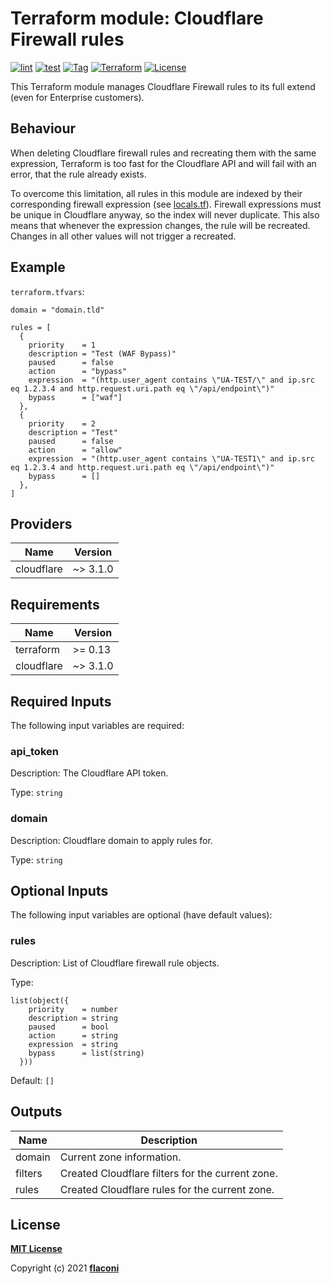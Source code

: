 # Terraform module: Cloudflare Firewall rules

[![lint](https://github.com/flaconi/terraform-cloudflare-firewall/workflows/lint/badge.svg)](https://github.com/flaconi/terraform-cloudflare-firewall/actions?query=workflow%3Alint)
[![test](https://github.com/flaconi/terraform-cloudflare-firewall/workflows/test/badge.svg)](https://github.com/flaconi/terraform-cloudflare-firewall/actions?query=workflow%3Atest)
[![Tag](https://img.shields.io/github/tag/flaconi/terraform-cloudflare-firewall.svg)](https://github.com/flaconi/terraform-cloudflare-firewall/releases)
[![Terraform](https://img.shields.io/badge/Terraform--registry-cloudflare--firewall-brightgreen.svg)](https://registry.terraform.io/modules/flaconi/firewall/cloudflare/)
[![License](https://img.shields.io/badge/license-MIT-blue.svg)](https://opensource.org/licenses/MIT)

This Terraform module manages Cloudflare Firewall rules to its full extend (even for Enterprise customers).


## Behaviour

When deleting Cloudflare firewall rules and recreating them with the same expression, Terraform is too fast for the Cloudflare API and will fail with an error, that the rule already exists.

To overcome this limitation, all rules in this module are indexed by their corresponding firewall expression (see [locals.tf](locals.tf)). Firewall expressions must be unique in Cloudflare anyway, so the index will never duplicate.
This also means that whenever the expression changes, the rule will be recreated. Changes in all other values will not trigger a recreated.


## Example

`terraform.tfvars`:
```hcl
domain = "domain.tld"

rules = [
  {
    priority    = 1
    description = "Test (WAF Bypass)"
    paused      = false
    action      = "bypass"
    expression  = "(http.user_agent contains \"UA-TEST/\" and ip.src eq 1.2.3.4 and http.request.uri.path eq \"/api/endpoint\")"
    bypass      = ["waf"]
  },
  {
    priority    = 2
    description = "Test"
    paused      = false
    action      = "allow"
    expression  = "(http.user_agent contains \"UA-TEST1\" and ip.src eq 1.2.3.4 and http.request.uri.path eq \"/api/endpoint\")"
    bypass      = []
  },
]
```
<!-- TFDOCS_HEADER_START -->


<!-- TFDOCS_HEADER_END -->

<!-- TFDOCS_PROVIDER_START -->
## Providers

| Name | Version |
|------|---------|
| cloudflare | ~> 3.1.0 |

<!-- TFDOCS_PROVIDER_END -->

<!-- TFDOCS_REQUIREMENTS_START -->
## Requirements

| Name | Version |
|------|---------|
| terraform | >= 0.13 |
| cloudflare | ~> 3.1.0 |

<!-- TFDOCS_REQUIREMENTS_END -->

<!-- TFDOCS_INPUTS_START -->
## Required Inputs

The following input variables are required:

### api\_token

Description: The Cloudflare API token.

Type: `string`

### domain

Description: Cloudflare domain to apply rules for.

Type: `string`

## Optional Inputs

The following input variables are optional (have default values):

### rules

Description: List of Cloudflare firewall rule objects.

Type:

```hcl
list(object({
    priority    = number
    description = string
    paused      = bool
    action      = string
    expression  = string
    bypass      = list(string)
  }))
```

Default: `[]`

<!-- TFDOCS_INPUTS_END -->

<!-- TFDOCS_OUTPUTS_START -->
## Outputs

| Name | Description |
|------|-------------|
| domain | Current zone information. |
| filters | Created Cloudflare filters for the current zone. |
| rules | Created Cloudflare rules for the current zone. |

<!-- TFDOCS_OUTPUTS_END -->


## License

**[MIT License](LICENSE)**

Copyright (c) 2021 **[flaconi](https://github.com/flaconi)**
